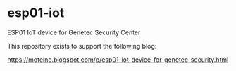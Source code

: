 # esp01-iot
ESP01 IoT device for Genetec Security Center


This repository exists to support the following blog:

https://moteino.blogspot.com/p/esp01-iot-device-for-genetec-security.html
